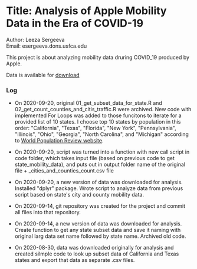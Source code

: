 # Title: Analysis of Apple Mobility Data in the Era of COVID-19

Author: Leeza Sergeeva  
Email: esergeeva.dons.usfca.edu


This project is about analyzing mobility data druring COVID_19 produced by Apple.

Data is available for [download](https://covid19.apple.com/mobility)


### Log
* On 2020-09-20, original 01_get_subset_data_for_state.R and 02_get_count_counties_and_citis_traffic.R were archived. New code with implemented For Loops was added to those funcitons to iterate for a provided list of 10 states. I choose top 10 states by population in this order: "California", "Texas", "Florida", "New York", "Pennsylvania", "Illinois", "Ohio", "Georgia", "North Carolina", and "Michigan" according to [World Population Review website](https://worldpopulationreview.com/states).

* On 2020-09-20, script was turned into a function with new call script in code folder, which takes input file (based on previous code to get state_mobility_data), and puts out in output folder name of the original file + _cities_and_counties_count.csv file

* On 2020-09-20, a new version of data was downloaded for analysis. Installed "dplyr" package. Wrote script to analyze data from previous script based on state's city and county mobility data.

* On 2020-09-14, git repository was created for the project and commit all files into that repository.

* On 2020-09-14, a new version of data was downloaded for analysis. Create function to get any state subset data and save it naming with original larg data set name followed by state name. Archived old code. 

* On 2020-08-30, data was downloaded originally for analysis and created silmple code to look up subset data of California and Texas states and export that data as separate .csv files.

